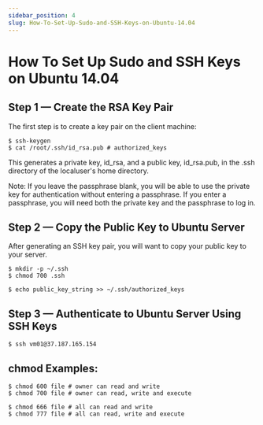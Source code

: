 ```yaml
---
sidebar_position: 4
slug: How-To-Set-Up-Sudo-and-SSH-Keys-on-Ubuntu-14.04
---
```


How To Set Up Sudo and SSH Keys on Ubuntu 14.04
===============================================

## Step 1 — Create the RSA Key Pair

The first step is to create a key pair on the client machine:

    $ ssh-keygen
    $ cat /root/.ssh/id_rsa.pub # authorized_keys

This generates a private key, id_rsa, and a public key, id_rsa.pub, in the .ssh directory of the localuser's home directory.

Note: If you leave the passphrase blank, you will be able to use the private key for authentication without entering a passphrase. If you enter a passphrase, you will need both the private key and the passphrase to log in. 

## Step 2 — Copy the Public Key to Ubuntu Server

After generating an SSH key pair, you will want to copy your public key to your server. 

    $ mkdir -p ~/.ssh
    $ chmod 700 .ssh

    $ echo public_key_string >> ~/.ssh/authorized_keys

## Step 3 — Authenticate to Ubuntu Server Using SSH Keys

    $ ssh vm01@37.187.165.154

## chmod Examples:

    $ chmod 600 file # owner can read and write
    $ chmod 700 file # owner can read, write and execute
    
    $ chmod 666 file # all can read and write
    $ chmod 777 file # all can read, write and execute